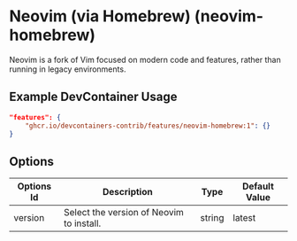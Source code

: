 
# Neovim (via Homebrew) (neovim-homebrew)

Neovim is a fork of Vim focused on modern code and features, rather than running in legacy environments.

## Example DevContainer Usage

```json
"features": {
    "ghcr.io/devcontainers-contrib/features/neovim-homebrew:1": {}
}
```

## Options

| Options Id | Description | Type | Default Value |
|-----|-----|-----|-----|
| version | Select the version of Neovim to install. | string | latest |


